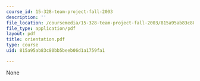 ```yaml
---
course_id: 15-328-team-project-fall-2003
description: ''
file_location: /coursemedia/15-328-team-project-fall-2003/815a95ab83c80bb5beeb06d1a1759fa1_orientation.pdf
file_type: application/pdf
layout: pdf
title: orientation.pdf
type: course
uid: 815a95ab83c80bb5beeb06d1a1759fa1

---
```

None